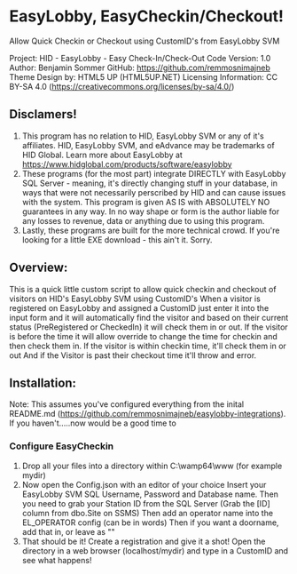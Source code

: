 # EasyLobby, EasyCheckin/Checkout!
Allow Quick Checkin or Checkout using CustomID's from EasyLobby SVM

Project: HID - EasyLobby - Easy Check-In/Check-Out
Code Version: 1.0
Author: Benjamin Sommer
GitHub: https://github.com/remmosnimajneb
Theme Design by: HTML5 UP (HTML5UP.NET)
Licensing Information: CC BY-SA 4.0 (https://creativecommons.org/licenses/by-sa/4.0/)

## Disclamers!
1. This program has no relation to HID, EasyLobby SVM or any of it's affiliates. HID, EasyLobby SVM, and eAdvance may be trademarks of HID Global. Learn more about EasyLobby at https://www.hidglobal.com/products/software/easylobby
2. These programs (for the most part) integrate DIRECTLY with EasyLobby SQL Server - meaning, it's directly changing stuff in your database, in ways that were not necessarily perscribed by HID and can cause issues with the system. This program is given AS IS with ABSOLUTELY NO guarantees in any way. In no way shape or form is the author liable for any losses to revenue, data or anything due to using this program.
3. Lastly, these programs are built for the more technical crowd. If you're looking for a little EXE download - this ain't it. Sorry.

## Overview:
This is a quick little custom script to allow quick checkin and checkout of visitors on HID's EasyLobby SVM using CustomID's
When a visitor is registered on EasyLobby and assigned a CustomID just enter it into the input form and it will automatically find the visitor and based on their current status (PreRegistered or CheckedIn) it will check them in or out.
If the visitor is before the time it will allow override to change the time for checkin and then check them in.
If the visitor is within checkin time, it'll check them in or out
And if the Visitor is past their checkout time it'll throw and error.

## Installation:
Note: This assumes you've configured everything from the inital README.md (https://github.com/remmosnimajneb/easylobby-integrations). If you haven't.....now would be a good time to

### Configure EasyCheckin
1. Drop all your files into a directory within C:\wamp64\www (for example mydir)
2. Now open the Config.json with an editor of your choice
Insert your EasyLobby SVM SQL Username, Password and Database name.
Then you need to grab your Station ID from the SQL Server (Grab the [ID] column from dbo.Site on SSMS)
Then add an operator name into the EL_OPERATOR config (can be in words)
Then if you want a doorname, add that in, or leave as ""
3. That should be it! Create a registration and give it a shot!
Open the directory in a web browser (localhost/mydir) and type in a CustomID and see what happens!
